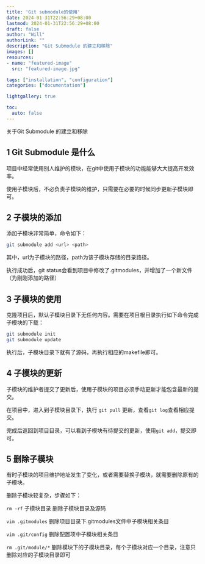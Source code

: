 ```yaml
---
title: 'Git submodule的使用'
date: 2024-01-31T22:56:29+08:00
lastmod: 2024-01-31T22:56:29+08:00
draft: false
author: "Will"
authorLink: ""
description: "Git Submodule 的建立和移除"
images: []
resources:
- name: "featured-image"
  src: "featured-image.jpg"

tags: ["installation", "configuration"]
categories: ["documentation"]

lightgallery: true

toc:
  auto: false
---
```


关于Git Submodule 的建立和移除

<!--more-->

## 1 Git Submodule 是什么

项目中经常使用别人维护的模块，在git中使用子模块的功能能够大大提高开发效率。

使用子模块后，不必负责子模块的维护，只需要在必要的时候同步更新子模块即可。

## 2 子模块的添加
添加子模块非常简单，命令如下：
```bash
git submodule add <url> <path>
```
其中，url为子模块的路径，path为该子模块存储的目录路径。

执行成功后，git status会看到项目中修改了.gitmodules，并增加了一个新文件（为刚刚添加的路径）

## 3 子模块的使用
克隆项目后，默认子模块目录下无任何内容。需要在项目根目录执行如下命令完成子模块的下载：
```bash
git submodule init
git submodule update
```
执行后，子模块目录下就有了源码，再执行相应的makefile即可。

## 4 子模块的更新
子模块的维护者提交了更新后，使用子模块的项目必须手动更新才能包含最新的提交。

在项目中，进入到子模块目录下，执行 `git pull` 更新，查看`git log`查看相应提交。

完成后返回到项目目录，可以看到子模块有待提交的更新，使用`git add`，提交即可。

## 5 删除子模块
有时子模块的项目维护地址发生了变化，或者需要替换子模块，就需要删除原有的子模块。

删除子模块较复杂，步骤如下：

`rm -rf` 子模块目录 删除子模块目录及源码

`vim .gitmodules` 删除项目目录下.gitmodules文件中子模块相关条目

`vim .git/config` 删除配置项中子模块相关条目

`rm .git/module/*` 删除模块下的子模块目录，每个子模块对应一个目录，注意只删除对应的子模块目录即可
